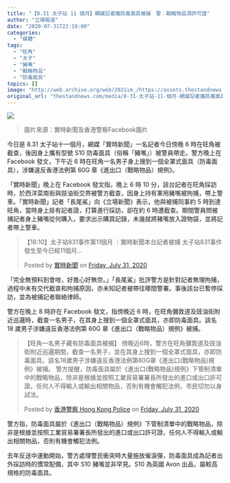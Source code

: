 ```yaml
---
title: "【8.31 太子站 11 個月】網媒記者攜防毒面具被捕　警︰戰略物品須許可證"
author: "立場報道"
date: "2020-07-31T22:19:00"
categories:
  - "媒體"
tags:
  - "旺角"
  - "太子"
  - "豬嘴"
  - "戰略物品"
  - "防毒面具"
topics: []
image: "http://web.archive.org/web/2021im_/https://assets.thestandnews.com/media/photos/113645378_10223826281673603_5437905711315667190_n20copy_m5GOa_xyEBJQ1.png"
original_url: "thestandnews.com/media/8-31-太子站-11-個月-網媒記者攜防毒面具被捕-警-持有戰略物品須許可證"
---
```

![](http://web.archive.org/web/2021im_/https://assets.thestandnews.com/media/photos/113645378_10223826281673603_5437905711315667190_n20copy_m5GOa_xyEBJQ1.png)
> 圖片來源：實時新聞及香港警察Facebook圖片

今日是 8.31 太子站十一個月，網媒「實時新聞」一名記者今日傍晚 6 時在旺角被截查，後因身上攜有型號 S10 防毒面具（俗稱「豬嘴」）被警員帶走。警方晚上在 Facebook 發文，下午近 6 時在旺角一名男子身上搜到一個全罩式面具（防毒面具），涉嫌違反香港法例第 60G 章《進出口（戰略物品）規例》。

「實時新聞」晚上在 Facebook 發文指，晚上 6 時 10 分，該台記者在旺角採訪時，於西洋菜南街與豉油街交界被警方截查，因身上持有軍用豬嘴被拘捕，帶上警車。「實時新聞」記者「長尾鯊」向《立場新聞》表示，他與被捕同事約 5 時到達旺角，當時身上掛有記者證，打算進行採訪，卻在約 6 時遭截查。期間警員問被捕記者身上豬嘴從何購入，要求出示購買記錄，未幾就將豬嘴放入證物袋，並將記者帶上警車。

> 【18:10】太子站831事件第11個月 ｜實時新聞本台記者被捕 太子站831事件發生至今已經11個月...
> 
> Posted by [實時新聞](http://web.archive.org/web/20211229132528/https://www.facebook.com/realtimenewsHK/) on [Friday, July 31, 2020](http://web.archive.org/web/20211229132528/https://developers.facebook.com/realtimenewsHK/posts/170238167905736)

「完全無預料到會咁，好擔心好無奈。」「長尾鯊」批評警方是針對記者無理拘捕，過程中未有交代截查和拘捕原因，亦未知記者被帶往哪間警署。事後該台已暫停採訪，並為被捕記者聯絡律師。

警方在晚上 8 時許在 Facebook 發文，指傍晚近 6 時，在旺角彌敦道及豉油街附近巡邏時，截查一名男子，在其身上搜到一個全罩式面具，亦即防毒面具。該名 18 歲男子涉嫌違反香港法例第 60G 章《進出口（戰略物品）規例》被捕。

> 【旺角一名男子藏有防毒面具被捕】 傍晚近6時，警方在旺角彌敦道及豉油街附近巡邏期間，截查一名男子，並在其身上搜到一個全罩式面具，亦即防毒面具。該名18歲男子涉嫌違反香港法例第60G章《進出口(戰略物品)規例》被捕。 警方提醒，防毒面具屬於《進出口(戰略物品)規例》下管制清單中的戰略物品，除非是根據並按照工業貿易署署長所發出的進口或出口許可證，任何人不得輸入或輸出相關物品，否則有機會觸犯法例，市民切勿以身試法。
> 
> Posted by [香港警察 Hong Kong Police](http://web.archive.org/web/20211229132528/https://www.facebook.com/HongKongPoliceForce/) on [Friday, July 31, 2020](http://web.archive.org/web/20211229132528/https://developers.facebook.com/HongKongPoliceForce/posts/3388672094554064)

警方指，防毒面具屬於《進出口（戰略物品）規例》下管制清單中的戰略物品，除非是根據並按照工業貿易署署長所發出的進口或出口許可證，任何人不得輸入或輸出相關物品，否則有機會觸犯法例。

去年反送中運動開始，警方處理警民衝突時大量施放催淚彈，防毒面具成為記者出外採訪時的慣常配備，其中 S10 豬嘴並非罕見。S10 為英國 Avon 出品，屬較高規格的防毒面具。